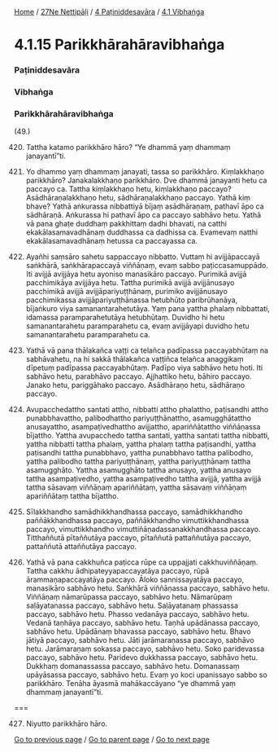 
[Home](/) / [27Ne Nettipāḷi](/tipitaka/27Ne.md) / [4 Paṭiniddesavāra](/tipitaka/27Ne/4.md) / [4.1 Vibhaṅga](/tipitaka/27Ne/4/4.1.md)

# 4.1.15 Parikkhārahāravibhaṅga

### Paṭiniddesavāra

### Vibhaṅga

### Parikkhārahāravibhaṅga

(49.)

420. Tattha katamo parikkhāro hāro? “Ye dhammā yaṃ dhammaṃ janayantī”ti.

421. Yo dhammo yaṃ dhammaṃ janayati, tassa so parikkhāro. Kiṃlakkhaṇo parikkhāro? Janakalakkhaṇo parikkhāro. Dve dhammā janayanti hetu ca paccayo ca. Tattha kiṃlakkhaṇo hetu, kiṃlakkhaṇo paccayo? Asādhāraṇalakkhaṇo hetu, sādhāraṇalakkhaṇo paccayo. Yathā kiṃ bhave? Yathā aṅkurassa nibbattiyā bījaṃ asādhāraṇaṃ, pathavī āpo ca sādhāraṇā. Aṅkurassa hi pathavī āpo ca paccayo sabhāvo hetu. Yathā vā pana ghaṭe duddhaṃ pakkhittaṃ dadhi bhavati, na catthi ekakālasamavadhānaṃ duddhassa ca dadhissa ca. Evamevaṃ natthi ekakālasamavadhānaṃ hetussa ca paccayassa ca.

422. Ayañhi saṃsāro sahetu sappaccayo nibbatto. Vuttaṃ hi avijjāpaccayā saṅkhārā, saṅkhārapaccayā viññāṇaṃ, evaṃ sabbo paṭiccasamuppādo. Iti avijjā avijjāya hetu ayoniso manasikāro paccayo. Purimikā avijjā pacchimikāya avijjāya hetu. Tattha purimikā avijjā avijjānusayo pacchimikā avijjā avijjāpariyuṭṭhānaṃ, purimiko avijjānusayo pacchimikassa avijjāpariyuṭṭhānassa hetubhūto paribrūhanāya, bījaṅkuro viya samanantarahetutāya. Yaṃ pana yattha phalaṃ nibbattati, idamassa paramparahetutāya hetubhūtaṃ. Duvidho hi hetu samanantarahetu paramparahetu ca, evaṃ avijjāyapi duvidho hetu samanantarahetu paramparahetu ca.

423. Yathā vā pana thālakañca vaṭṭi ca telañca padīpassa paccayabhūtaṃ na sabhāvahetu, na hi sakkā thālakañca vaṭṭiñca telañca anaggikaṃ dīpetuṃ padīpassa paccayabhūtaṃ. Padīpo viya sabhāvo hetu hoti. Iti sabhāvo hetu, parabhāvo paccayo. Ajjhattiko hetu, bāhiro paccayo. Janako hetu, pariggāhako paccayo. Asādhāraṇo hetu, sādhāraṇo paccayo.

424. Avupacchedattho santati attho, nibbatti attho phalattho, paṭisandhi attho punabbhavattho, palibodhattho pariyuṭṭhānattho, asamugghātattho anusayattho, asampaṭivedhattho avijjattho, apariññātattho viññāṇassa bījattho. Yattha avupacchedo tattha santati, yattha santati tattha nibbatti, yattha nibbatti tattha phalaṃ, yattha phalaṃ tattha paṭisandhi, yattha paṭisandhi tattha punabbhavo, yattha punabbhavo tattha palibodho, yattha palibodho tattha pariyuṭṭhānaṃ, yattha pariyuṭṭhānaṃ tattha asamugghāto. Yattha asamugghāto tattha anusayo, yattha anusayo tattha asampaṭivedho, yattha asampaṭivedho tattha avijjā, yattha avijjā tattha sāsavaṃ viññāṇaṃ apariññātaṃ, yattha sāsavaṃ viññāṇaṃ apariññātaṃ tattha bījattho.

425. Sīlakkhandho samādhikkhandhassa paccayo, samādhikkhandho paññākkhandhassa paccayo, paññākkhandho vimuttikkhandhassa paccayo, vimuttikkhandho vimuttiñāṇadassanakkhandhassa paccayo. Titthaññutā pītaññutāya paccayo, pītaññutā pattaññutāya paccayo, pattaññutā attaññutāya paccayo.

426. Yathā vā pana cakkhuñca paṭicca rūpe ca uppajjati cakkhuviññāṇaṃ. Tattha cakkhu ādhipateyyapaccayatāya paccayo, rūpā ārammaṇapaccayatāya paccayo. Āloko sannissayatāya paccayo, manasikāro sabhāvo hetu. Saṅkhārā viññāṇassa paccayo, sabhāvo hetu. Viññāṇaṃ nāmarūpassa paccayo, sabhāvo hetu. Nāmarūpaṃ saḷāyatanassa paccayo, sabhāvo hetu. Saḷāyatanaṃ phassassa paccayo, sabhāvo hetu. Phasso vedanāya paccayo, sabhāvo hetu. Vedanā taṇhāya paccayo, sabhāvo hetu. Taṇhā upādānassa paccayo, sabhāvo hetu. Upādānaṃ bhavassa paccayo, sabhāvo hetu. Bhavo jātiyā paccayo, sabhāvo hetu. Jāti jarāmaraṇassa paccayo, sabhāvo hetu. Jarāmaraṇaṃ sokassa paccayo, sabhāvo hetu. Soko paridevassa paccayo, sabhāvo hetu. Paridevo dukkhassa paccayo, sabhāvo hetu. Dukkhaṃ domanassassa paccayo, sabhāvo hetu. Domanassaṃ upāyāsassa paccayo, sabhāvo hetu. Evaṃ yo koci upanissayo sabbo so parikkhāro. Tenāha āyasmā mahākaccāyano “ye dhammā yaṃ dhammaṃ janayantī”ti.

===

427. Niyutto parikkhāro hāro.



[Go to previous page](/tipitaka/27Ne/4/4.1/4.1.14.md) / [Go to parent page](/tipitaka/27Ne/4/4.1.md) / [Go to next page](/tipitaka/27Ne/4/4.1/4.1.16.md)


